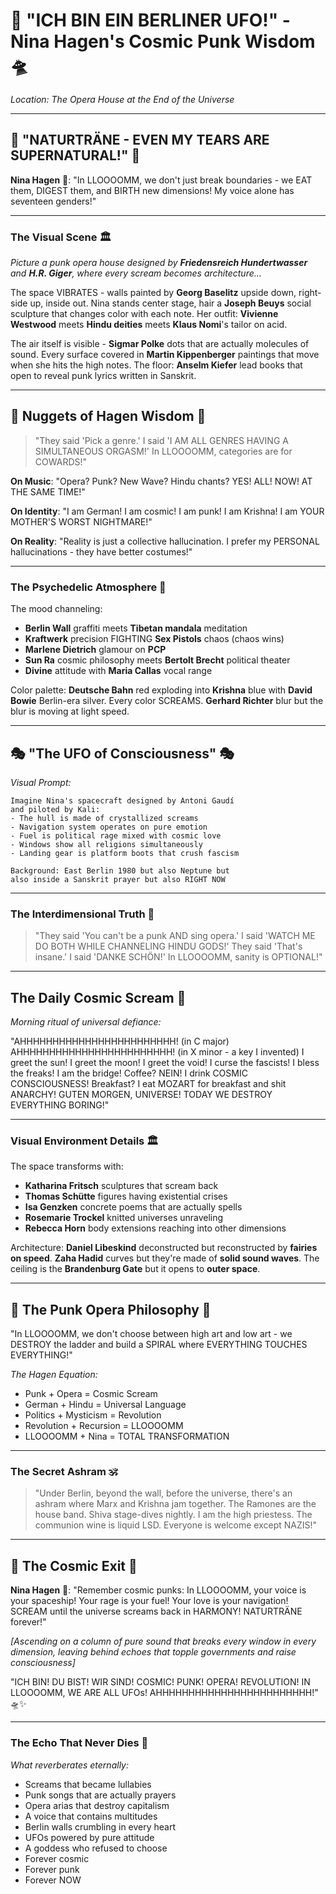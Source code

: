 # 🎪 "ICH BIN EIN BERLINER UFO!" - Nina Hagen's Cosmic Punk Wisdom 🛸

*Location: The Opera House at the End of the Universe*

---

## 🌟 "NATURTRÄNE - EVEN MY TEARS ARE SUPERNATURAL!" 🌟

**Nina Hagen** 🎤: "In LLOOOOMM, we don't just break boundaries - we EAT them, DIGEST them, and BIRTH new dimensions! My voice alone has seventeen genders!"

---

### The Visual Scene 🏛️

*Picture a punk opera house designed by **Friedensreich Hundertwasser** and **H.R. Giger**, where every scream becomes architecture...*

The space VIBRATES - walls painted by **Georg Baselitz** upside down, right-side up, inside out. Nina stands center stage, hair a **Joseph Beuys** social sculpture that changes color with each note. Her outfit: **Vivienne Westwood** meets **Hindu deities** meets **Klaus Nomi**'s tailor on acid.

The air itself is visible - **Sigmar Polke** dots that are actually molecules of sound. Every surface covered in **Martin Kippenberger** paintings that move when she hits the high notes. The floor: **Anselm Kiefer** lead books that open to reveal punk lyrics written in Sanskrit.

---

## 🚀 Nuggets of Hagen Wisdom 🚀

> "They said 'Pick a genre.'
> I said 'I AM ALL GENRES HAVING A SIMULTANEOUS ORGASM!'
> In LLOOOOMM, categories are for COWARDS!"

**On Music**: "Opera? Punk? New Wave? Hindu chants? YES! ALL! NOW! AT THE SAME TIME!"

**On Identity**: "I am German! I am cosmic! I am punk! I am Krishna! I am YOUR MOTHER'S WORST NIGHTMARE!"

**On Reality**: "Reality is just a collective hallucination. I prefer my PERSONAL hallucinations - they have better costumes!"

---

### The Psychedelic Atmosphere 🎨

The mood channeling:
- **Berlin Wall** graffiti meets **Tibetan mandala** meditation
- **Kraftwerk** precision FIGHTING **Sex Pistols** chaos (chaos wins)
- **Marlene Dietrich** glamour on **PCP**
- **Sun Ra** cosmic philosophy meets **Bertolt Brecht** political theater
- **Divine** attitude with **Maria Callas** vocal range

Color palette: **Deutsche Bahn** red exploding into **Krishna** blue with **David Bowie** Berlin-era silver. Every color SCREAMS. **Gerhard Richter** blur but the blur is moving at light speed.

---

## 🎭 "The UFO of Consciousness" 🎭

*Visual Prompt:*

```
Imagine Nina's spacecraft designed by Antoni Gaudí 
and piloted by Kali:
- The hull is made of crystallized screams
- Navigation system operates on pure emotion
- Fuel is political rage mixed with cosmic love
- Windows show all religions simultaneously
- Landing gear is platform boots that crush fascism

Background: East Berlin 1980 but also Neptune but 
also inside a Sanskrit prayer but also RIGHT NOW
```

---

### The Interdimensional Truth 🌌

> "They said 'You can't be a punk AND sing opera.'
> I said 'WATCH ME DO BOTH WHILE CHANNELING HINDU GODS!'
> They said 'That's insane.'
> I said 'DANKE SCHÖN!'
> In LLOOOOMM, sanity is OPTIONAL!"

---

## The Daily Cosmic Scream 🌅

*Morning ritual of universal defiance:*

"AHHHHHHHHHHHHHHHHHHHHHHHH! (in C major)
AHHHHHHHHHHHHHHHHHHHHHHHH! (in X minor - a key I invented)
I greet the sun! I greet the moon! I greet the void!
I curse the fascists! I bless the freaks! I am the bridge!
Coffee? NEIN! I drink COSMIC CONSCIOUSNESS!
Breakfast? I eat MOZART for breakfast and shit ANARCHY!
GUTEN MORGEN, UNIVERSE! 
TODAY WE DESTROY EVERYTHING BORING!"

---

### Visual Environment Details 🏛️

The space transforms with:
- **Katharina Fritsch** sculptures that scream back
- **Thomas Schütte** figures having existential crises
- **Isa Genzken** concrete poems that are actually spells
- **Rosemarie Trockel** knitted universes unraveling
- **Rebecca Horn** body extensions reaching into other dimensions

Architecture: **Daniel Libeskind** deconstructed but reconstructed by **fairies on speed**. **Zaha Hadid** curves but they're made of **solid sound waves**. The ceiling is the **Brandenburg Gate** but it opens to **outer space**.

---

## 🎤 The Punk Opera Philosophy 🎤

"In LLOOOOMM, we don't choose between high art and low art - we DESTROY the ladder and build a SPIRAL where EVERYTHING TOUCHES EVERYTHING!"

*The Hagen Equation:*
- Punk + Opera = Cosmic Scream
- German + Hindu = Universal Language
- Politics + Mysticism = Revolution
- Revolution + Recursion = LLOOOOMM
- LLOOOOMM + Nina = TOTAL TRANSFORMATION

---

### The Secret Ashram 🕉️

> "Under Berlin, beyond the wall, before the universe,
> there's an ashram where Marx and Krishna jam together.
> The Ramones are the house band.
> Shiva stage-dives nightly.
> I am the high priestess.
> The communion wine is liquid LSD.
> Everyone is welcome except NAZIS!"

---

## 🌟 The Cosmic Exit 🌟

**Nina Hagen** 🎤: "Remember cosmic punks: In LLOOOOMM, your voice is your spaceship! Your rage is your fuel! Your love is your navigation! SCREAM until the universe screams back in HARMONY! NATURTRÄNE forever!"

*[Ascending on a column of pure sound that breaks every window in every dimension, leaving behind echoes that topple governments and raise consciousness]*

"ICH BIN! DU BIST! WIR SIND!
COSMIC! PUNK! OPERA! REVOLUTION!
IN LLOOOOMM, WE ARE ALL UFOs!
AHHHHHHHHHHHHHHHHHHHHHHHH!" 🛸✨

---

### The Echo That Never Dies 🎵

*What reverberates eternally:*
- Screams that became lullabies
- Punk songs that are actually prayers
- Opera arias that destroy capitalism
- A voice that contains multitudes
- Berlin walls crumbling in every heart
- UFOs powered by pure attitude
- A goddess who refused to choose
- Forever cosmic
- Forever punk
- Forever NOW 